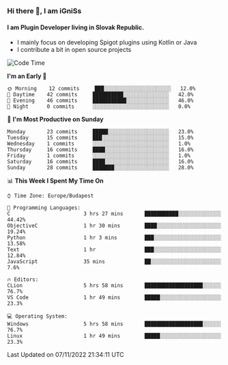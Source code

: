 ### Hi there 👋, I am iGniSs

#### I am Plugin Developer living in Slovak Republic.
- I mainly focus on developing Spigot plugins using Kotlin or Java
- I contribute a bit in open source projects

<!--START_SECTION:waka-->
![Code Time](http://img.shields.io/badge/Code%20Time-954%20hrs%2020%20mins-blue)

**I'm an Early 🐤** 

```text
🌞 Morning    12 commits     ███░░░░░░░░░░░░░░░░░░░░░░   12.0% 
🌆 Daytime    42 commits     ██████████░░░░░░░░░░░░░░░   42.0% 
🌃 Evening    46 commits     ███████████░░░░░░░░░░░░░░   46.0% 
🌙 Night      0 commits      ░░░░░░░░░░░░░░░░░░░░░░░░░   0.0%

```
📅 **I'm Most Productive on Sunday** 

```text
Monday       23 commits     █████░░░░░░░░░░░░░░░░░░░░   23.0% 
Tuesday      15 commits     ███░░░░░░░░░░░░░░░░░░░░░░   15.0% 
Wednesday    1 commits      ░░░░░░░░░░░░░░░░░░░░░░░░░   1.0% 
Thursday     16 commits     ████░░░░░░░░░░░░░░░░░░░░░   16.0% 
Friday       1 commits      ░░░░░░░░░░░░░░░░░░░░░░░░░   1.0% 
Saturday     16 commits     ████░░░░░░░░░░░░░░░░░░░░░   16.0% 
Sunday       28 commits     ███████░░░░░░░░░░░░░░░░░░   28.0%

```


📊 **This Week I Spent My Time On** 

```text
⌚︎ Time Zone: Europe/Budapest

💬 Programming Languages: 
C                        3 hrs 27 mins       ███████████░░░░░░░░░░░░░░   44.42% 
ObjectiveC               1 hr 30 mins        ████░░░░░░░░░░░░░░░░░░░░░   19.24% 
Python                   1 hr 3 mins         ███░░░░░░░░░░░░░░░░░░░░░░   13.58% 
Text                     1 hr                ███░░░░░░░░░░░░░░░░░░░░░░   12.84% 
JavaScript               35 mins             ██░░░░░░░░░░░░░░░░░░░░░░░   7.6%

🔥 Editors: 
CLion                    5 hrs 58 mins       ███████████████████░░░░░░   76.7% 
VS Code                  1 hr 49 mins        █████░░░░░░░░░░░░░░░░░░░░   23.3%

💻 Operating System: 
Windows                  5 hrs 58 mins       ███████████████████░░░░░░   76.7% 
Linux                    1 hr 49 mins        █████░░░░░░░░░░░░░░░░░░░░   23.3%

```


 Last Updated on 07/11/2022 21:34:11 UTC
<!--END_SECTION:waka-->